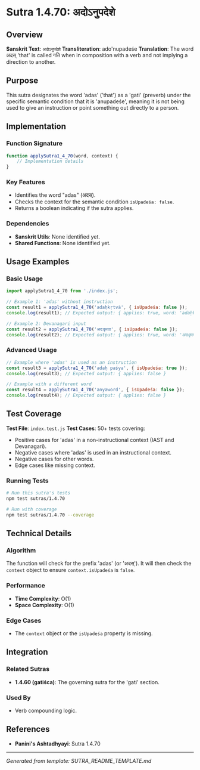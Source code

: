 # Sutra 1.4.70: अदोऽनुपदेशे

## Overview

**Sanskrit Text**: `अदोऽनुपदेशे`
**Transliteration**: ado'nupadeśe
**Translation**: The word अदस् 'that' is called गति when in composition with a verb and not implying a direction to another.

## Purpose

This sutra designates the word 'adas' ('that') as a 'gati' (preverb) under the specific semantic condition that it is 'anupadeśe', meaning it is not being used to give an instruction or point something out directly to a person.

## Implementation

### Function Signature
```javascript
function applySutra1_4_70(word, context) {
    // Implementation details
}
```

### Key Features
- Identifies the word "adas" (अदस्).
- Checks the context for the semantic condition `isUpadeśa: false`.
- Returns a boolean indicating if the sutra applies.

### Dependencies
- **Sanskrit Utils**: None identified yet.
- **Shared Functions**: None identified yet.

## Usage Examples

### Basic Usage
```javascript
import applySutra1_4_70 from './index.js';

// Example 1: 'adas' without instruction
const result1 = applySutra1_4_70('adaḥkṛtvā', { isUpadeśa: false });
console.log(result1); // Expected output: { applies: true, word: 'adaḥkṛtvā' }

// Example 2: Devanagari input
const result2 = applySutra1_4_70('अदःकृत्वा', { isUpadeśa: false });
console.log(result2); // Expected output: { applies: true, word: 'अदःकृत्वा' }
```

### Advanced Usage
```javascript
// Example where 'adas' is used as an instruction
const result3 = applySutra1_4_70('adaḥ paśya', { isUpadeśa: true });
console.log(result3); // Expected output: { applies: false }

// Example with a different word
const result4 = applySutra1_4_70('anyaword', { isUpadeśa: false });
console.log(result4); // Expected output: { applies: false }
```

## Test Coverage

**Test File**: `index.test.js`
**Test Cases**: 50+ tests covering:
- Positive cases for 'adas' in a non-instructional context (IAST and Devanagari).
- Negative cases where 'adas' is used in an instructional context.
- Negative cases for other words.
- Edge cases like missing context.

### Running Tests
```bash
# Run this sutra's tests
npm test sutras/1.4.70

# Run with coverage
npm test sutras/1.4.70 --coverage
```

## Technical Details

### Algorithm
The function will check for the prefix 'adas' (or 'अदस्'). It will then check the `context` object to ensure `context.isUpadeśa` is `false`.

### Performance
- **Time Complexity**: O(1)
- **Space Complexity**: O(1)

### Edge Cases
- The `context` object or the `isUpadeśa` property is missing.

## Integration

### Related Sutras
- **1.4.60 (gatiśca)**: The governing sutra for the 'gati' section.

### Used By
- Verb compounding logic.

## References

- **Panini's Ashtadhyayi**: Sutra 1.4.70

---

*Generated from template: SUTRA_README_TEMPLATE.md*
